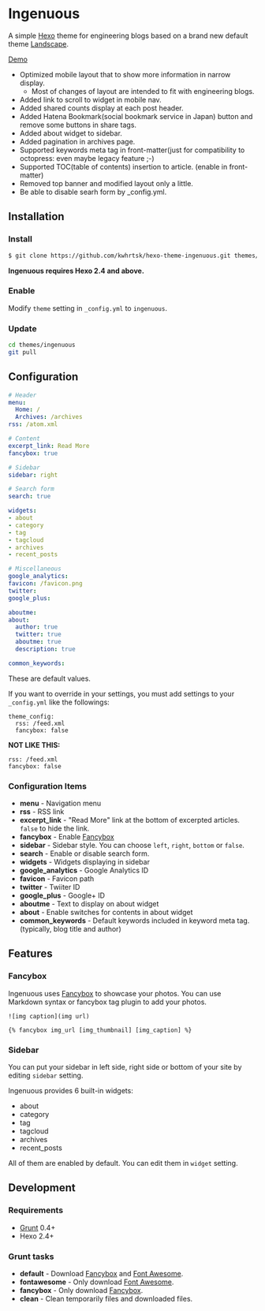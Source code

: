 # Ingenuous

A simple [Hexo](https://hexo.io/) theme for engineering blogs based on a brand new default theme [Landscape](https://github.com/hexojs/hexo-theme-landscape).

[Demo](http://chopschips.net/)

* Optimized mobile layout that to show more information in narrow display.
  * Most of changes of layout are intended to fit with engineering blogs.
* Added link to scroll to widget in mobile nav.
* Added shared counts display at each post header.
* Added Hatena Bookmark(social bookmark service in Japan) button and remove some buttons in share tags.
* Added about widget to sidebar.
* Added pagination in archives page.
* Supported keywords meta tag in front-matter(just for compatibility to octopress: even maybe legacy feature ;-)
* Supported TOC(table of contents) insertion to article. (enable in front-matter)
* Removed top banner and modified layout only a little.
* Be able to disable searh form by _config.yml.

## Installation

### Install

``` bash
$ git clone https://github.com/kwhrtsk/hexo-theme-ingenuous.git themes/ingenuous
```

**Ingenuous requires Hexo 2.4 and above.**

### Enable

Modify `theme` setting in `_config.yml` to `ingenuous`.

### Update

``` bash
cd themes/ingenuous
git pull
```

## Configuration

``` yml
# Header
menu:
  Home: /
  Archives: /archives
rss: /atom.xml

# Content
excerpt_link: Read More
fancybox: true

# Sidebar
sidebar: right

# Search form
search: true

widgets:
- about
- category
- tag
- tagcloud
- archives
- recent_posts

# Miscellaneous
google_analytics:
favicon: /favicon.png
twitter:
google_plus:

aboutme:
about:
  author: true
  twitter: true
  aboutme: true
  description: true

common_keywords:
```

These are default values.

If you want to override in your settings, you must add settings to your `_config.yml` like the followings:

```
theme_config:
  rss: /feed.xml
  fancybox: false
```

**NOT LIKE THIS:**

```
rss: /feed.xml
fancybox: false
```

### Configuration Items

- **menu** - Navigation menu
- **rss** - RSS link
- **excerpt_link** - "Read More" link at the bottom of excerpted articles. `false` to hide the link.
- **fancybox** - Enable [Fancybox]
- **sidebar** - Sidebar style. You can choose `left`, `right`, `bottom` or `false`.
- **search** - Enable or disable search form.
- **widgets** - Widgets displaying in sidebar
- **google_analytics** - Google Analytics ID
- **favicon** - Favicon path
- **twitter** - Twiiter ID
- **google_plus** - Google+ ID
- **aboutme** - Text to display on about widget
- **about** - Enable switches for contents in about widget
- **common_keywords** - Default keywords included in keyword meta tag. (typically, blog title and author)

## Features

### Fancybox

Ingenuous uses [Fancybox] to showcase your photos. You can use Markdown syntax or fancybox tag plugin to add your photos.

```
![img caption](img url)

{% fancybox img_url [img_thumbnail] [img_caption] %}
```

### Sidebar

You can put your sidebar in left side, right side or bottom of your site by editing `sidebar` setting.

Ingenuous provides 6 built-in widgets:

- about
- category
- tag
- tagcloud
- archives
- recent_posts

All of them are enabled by default. You can edit them in `widget` setting.

## Development

### Requirements

- [Grunt] 0.4+
- Hexo 2.4+

### Grunt tasks

- **default** - Download [Fancybox] and [Font Awesome].
- **fontawesome** - Only download [Font Awesome].
- **fancybox** - Only download [Fancybox].
- **clean** - Clean temporarily files and downloaded files.

[Hexo]: http://zespia.tw/hexo/
[Fancybox]: http://fancyapps.com/fancybox/
[Font Awesome]: http://fontawesome.io/
[Grunt]: http://gruntjs.com/
[Landscape]: https://github.com/hexojs/hexo-theme-landscape

